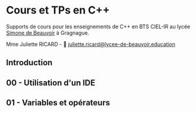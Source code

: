 # Cours et TPs en C++

Supports de cours pour les enseignements de C++ en BTS CIEL-IR au lycée [Simone de Beauvoir](https://lycee-gragnague.mon-ent-occitanie.fr/) à Gragnague.

Mme Juliette RICARD - 📨 [juliette.ricard@lycee-de-beauvoir.education](juliette.ricard@lycee-de-beauvoir.education)

## Introduction

## 00 - Utilisation d'un IDE

## 01 - Variables et opérateurs
